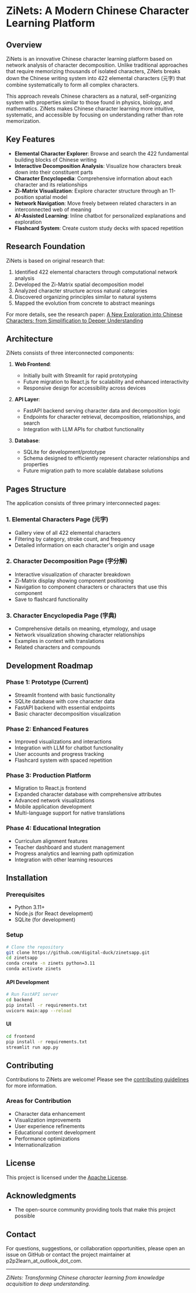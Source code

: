 # ZiNets: A Modern Chinese Character Learning Platform

## Overview

ZiNets is an innovative Chinese character learning platform based on network analysis of character decomposition. Unlike traditional approaches that require memorizing thousands of isolated characters, ZiNets breaks down the Chinese writing system into 422 elemental characters (元字) that combine systematically to form all complex characters.

This approach reveals Chinese characters as a natural, self-organizing system with properties similar to those found in physics, biology, and mathematics. ZiNets makes Chinese character learning more intuitive, systematic, and accessible by focusing on understanding rather than rote memorization.

## Key Features

- **Elemental Character Explorer**: Browse and search the 422 fundamental building blocks of Chinese writing
- **Interactive Decomposition Analysis**: Visualize how characters break down into their constituent parts
- **Character Encyclopedia**: Comprehensive information about each character and its relationships
- **Zi-Matrix Visualization**: Explore character structure through an 11-position spatial model
- **Network Navigation**: Move freely between related characters in an interconnected web of meaning
- **AI-Assisted Learning**: Inline chatbot for personalized explanations and exploration
- **Flashcard System**: Create custom study decks with spaced repetition

## Research Foundation

ZiNets is based on original research that:

1. Identified 422 elemental characters through computational network analysis
2. Developed the Zi-Matrix spatial decomposition model
3. Analyzed character structure across natural categories
4. Discovered organizing principles similar to natural systems
5. Mapped the evolution from concrete to abstract meanings

For more details, see the research paper: [A New Exploration into Chinese Characters: from Simplification to Deeper Understanding](https://arxiv.org/abs/2502.19428)

## Architecture

ZiNets consists of three interconnected components:

1. **Web Frontend**: 
   - Initially built with Streamlit for rapid prototyping
   - Future migration to React.js for scalability and enhanced interactivity
   - Responsive design for accessibility across devices

2. **API Layer**:
   - FastAPI backend serving character data and decomposition logic
   - Endpoints for character retrieval, decomposition, relationships, and search
   - Integration with LLM APIs for chatbot functionality

3. **Database**:
   - SQLite for development/prototype
   - Schema designed to efficiently represent character relationships and properties
   - Future migration path to more scalable database solutions

## Pages Structure

The application consists of three primary interconnected pages:

### 1. Elemental Characters Page (元字)
- Gallery view of all 422 elemental characters
- Filtering by category, stroke count, and frequency
- Detailed information on each character's origin and usage

### 2. Character Decomposition Page (字分解)
- Interactive visualization of character breakdown
- Zi-Matrix display showing component positioning
- Navigation to component characters or characters that use this component
- Save to flashcard functionality

### 3. Character Encyclopedia Page (字典)
- Comprehensive details on meaning, etymology, and usage
- Network visualization showing character relationships
- Examples in context with translations
- Related characters and compounds

## Development Roadmap

### Phase 1: Prototype (Current)
- Streamlit frontend with basic functionality
- SQLite database with core character data
- FastAPI backend with essential endpoints
- Basic character decomposition visualization

### Phase 2: Enhanced Features
- Improved visualizations and interactions
- Integration with LLM for chatbot functionality
- User accounts and progress tracking
- Flashcard system with spaced repetition

### Phase 3: Production Platform
- Migration to React.js frontend
- Expanded character database with comprehensive attributes
- Advanced network visualizations
- Mobile application development
- Multi-language support for native translations

### Phase 4: Educational Integration
- Curriculum alignment features
- Teacher dashboard and student management
- Progress analytics and learning path optimization
- Integration with other learning resources

## Installation

### Prerequisites
- Python 3.11+
- Node.js (for React development)
- SQLite (for development)

### Setup

```bash
# Clone the repository
git clone https://github.com/digital-duck/zinetsapp.git
cd zinetsapp
conda create -n zinets python=3.11
conda activate zinets
```

#### API Development
```bash
# Run FastAPI server
cd backend
pip install -r requirements.txt
uvicorn main:app --reload
```

#### UI 
```bash
cd frontend
pip install -r requirements.txt
streamlit run app.py
```


## Contributing

Contributions to ZiNets are welcome! Please see the [contributing guidelines](CONTRIBUTING.md) for more information.

### Areas for Contribution
- Character data enhancement
- Visualization improvements
- User experience refinements
- Educational content development
- Performance optimizations
- Internationalization

## License

This project is licensed under the [Apache License](LICENSE).

## Acknowledgments

- The open-source community providing tools that make this project possible

## Contact

For questions, suggestions, or collaboration opportunities, please open an issue on GitHub or contact the project maintainer at p2p2learn_at_outlook_dot_com.

---

*ZiNets: Transforming Chinese character learning from knowledge acquisition to deep understanding.*